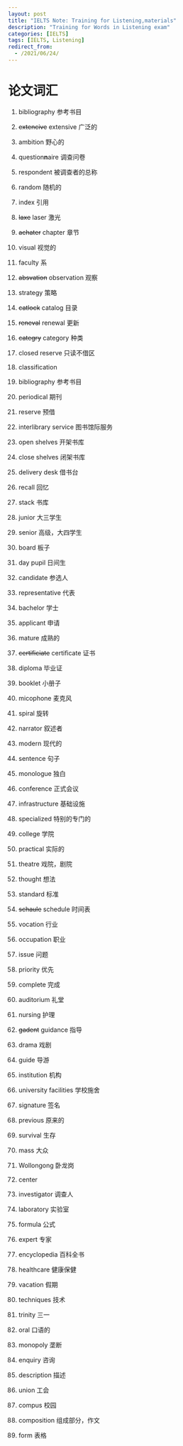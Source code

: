 ```yaml
---
layout: post
title: "IELTS Note: Training for Listening,materials"
description: "Training for Words in Listening exam"
categories: [IELTS]
tags: [IELTS, Listening]
redirect_from:
  - /2021/06/24/
---
```

# 论文词汇


1. bibliography 参考书目
2. ~~extencive~~ extensive 广泛的
3.  ambition 野心的
4.  question**n**aire 调查问卷
5.  respondent 被调查者的总称
6.  random 随机的
7.  index 引用
8.  ~~laxe~~ laser 激光
9.  ~~achater~~ chapter 章节
10. visual 视觉的
11. faculty 系
12. ~~absvation~~ observation 观察
13. strategy 策略
14. ~~catlock~~ catalog 目录
15. ~~reneval~~ renewal 更新
16. ~~categry~~ category 种类
17. closed reserve 只读不借区
18. classification
19. bibliography 参考书目
20. periodical  期刊
21. reserve 预借
22. interlibrary service 图书馆际服务
23. open shelves 开架书库
24. close shelves  闭架书库
25. delivery desk 借书台
26. recall 回忆
27. stack 书库

28. junior 大三学生
29. senior 高级，大四学生
30. board 板子
31. day pupil 日间生
32. candidate 参选人
33. representative 代表
34. bachelor 学士
35. applicant 申请
36. mature 成熟的

37. ~~certificiate~~ certificate 证书
38. diploma 毕业证

39. booklet 小册子

40. micophone 麦克风
41. spiral 旋转
42. narrator  叙述者  
43. modern 现代的

44. sentence 句子
45. monologue 独白


46. conference 正式会议

47. infrastructure 基础设施
48. specialized 特别的专门的


49. college 学院
50. practical 实际的
51. theatre 戏院，剧院
52. thought 想法
53. standard 标准
54. ~~schaule~~ schedule 时间表

55. vocation 行业
56. occupation 职业


57.  issue 问题
58.  priority 优先

59.  complete 完成
60.  auditorium 礼堂

61.  nursing 护理
62.  ~~gadent~~ guidance 指导
63.  drama 戏剧
64.  guide 导游
65.  institution 机构


66.  university facilities 学校施舍

67.  signature 签名
68.  previous 原来的

69.  survival 生存
70.  mass 大众

71.  Wollongong 卧龙岗
72.  center
73.  investigator 调查人
74.  laboratory 实验室
75.  formula 公式

76.  expert 专家
77.  encyclopedia 百科全书
78.  healthcare 健康保健
79.  vacation 假期
80.  techniques 技术

81.  trinity 三一
82.  oral 口语的

83.  monopoly 垄断
84.  enquiry 咨询
86.  description 描述

87.  union 工会
88.  compus 校园
89.  composition 组成部分，作文
90.  form 表格

    




